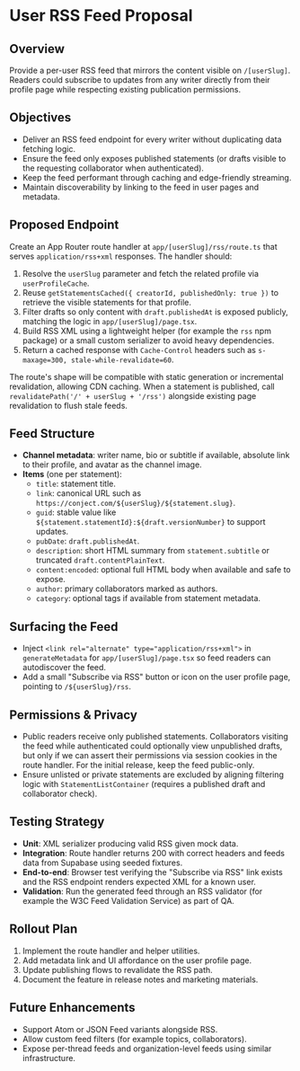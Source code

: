 # User RSS Feed Proposal

## Overview
Provide a per-user RSS feed that mirrors the content visible on `/[userSlug]`. Readers could subscribe to updates from any writer directly from their profile page while respecting existing publication permissions.

## Objectives
- Deliver an RSS feed endpoint for every writer without duplicating data fetching logic.
- Ensure the feed only exposes published statements (or drafts visible to the requesting collaborator when authenticated).
- Keep the feed performant through caching and edge-friendly streaming.
- Maintain discoverability by linking to the feed in user pages and metadata.

## Proposed Endpoint
Create an App Router route handler at `app/[userSlug]/rss/route.ts` that serves `application/rss+xml` responses. The handler should:
1. Resolve the `userSlug` parameter and fetch the related profile via `userProfileCache`.
2. Reuse `getStatementsCached({ creatorId, publishedOnly: true })` to retrieve the visible statements for that profile.
3. Filter drafts so only content with `draft.publishedAt` is exposed publicly, matching the logic in `app/[userSlug]/page.tsx`.
4. Build RSS XML using a lightweight helper (for example the `rss` npm package) or a small custom serializer to avoid heavy dependencies.
5. Return a cached response with `Cache-Control` headers such as `s-maxage=300, stale-while-revalidate=60`.

The route's shape will be compatible with static generation or incremental revalidation, allowing CDN caching. When a statement is published, call `revalidatePath('/' + userSlug + '/rss')` alongside existing page revalidation to flush stale feeds.

## Feed Structure
- **Channel metadata**: writer name, bio or subtitle if available, absolute link to their profile, and avatar as the channel image.
- **Items** (one per statement):
  - `title`: statement title.
  - `link`: canonical URL such as `https://conject.com/${userSlug}/${statement.slug}`.
  - `guid`: stable value like `${statement.statementId}:${draft.versionNumber}` to support updates.
  - `pubDate`: `draft.publishedAt`.
  - `description`: short HTML summary from `statement.subtitle` or truncated `draft.contentPlainText`.
  - `content:encoded`: optional full HTML body when available and safe to expose.
  - `author`: primary collaborators marked as authors.
  - `category`: optional tags if available from statement metadata.

## Surfacing the Feed
- Inject `<link rel="alternate" type="application/rss+xml">` in `generateMetadata` for `app/[userSlug]/page.tsx` so feed readers can autodiscover the feed.
- Add a small "Subscribe via RSS" button or icon on the user profile page, pointing to `/${userSlug}/rss`.

## Permissions & Privacy
- Public readers receive only published statements. Collaborators visiting the feed while authenticated could optionally view unpublished drafts, but only if we can assert their permissions via session cookies in the route handler. For the initial release, keep the feed public-only.
- Ensure unlisted or private statements are excluded by aligning filtering logic with `StatementListContainer` (requires a published draft and collaborator check).

## Testing Strategy
- **Unit**: XML serializer producing valid RSS given mock data.
- **Integration**: Route handler returns 200 with correct headers and feeds data from Supabase using seeded fixtures.
- **End-to-end**: Browser test verifying the "Subscribe via RSS" link exists and the RSS endpoint renders expected XML for a known user.
- **Validation**: Run the generated feed through an RSS validator (for example the W3C Feed Validation Service) as part of QA.

## Rollout Plan
1. Implement the route handler and helper utilities.
2. Add metadata link and UI affordance on the user profile page.
3. Update publishing flows to revalidate the RSS path.
4. Document the feature in release notes and marketing materials.

## Future Enhancements
- Support Atom or JSON Feed variants alongside RSS.
- Allow custom feed filters (for example topics, collaborators).
- Expose per-thread feeds and organization-level feeds using similar infrastructure.

